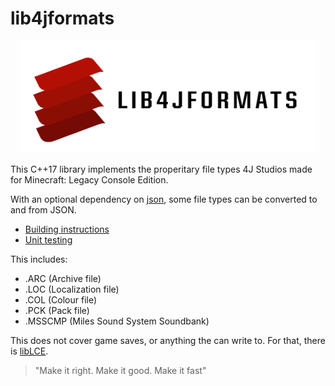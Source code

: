 # lib4jformats

<p align="center">
  <a href="https://github.com/boreals-back-again/lib4jformats">
    <picture>
      <source srcset="./docs/logo/l4jf-dark.png" media="(prefers-color-scheme: dark)">
      <img src="./docs/logo/l4jf-light.png" alt="lib4jformats logo" height="180px" />
    </picture>
  </a>
</p>

This C++17 library implements the properitary file types 4J Studios made for Minecraft: Legacy Console Edition. 

With an optional dependency on [json](https://github.com/nlohmann/json), some file types can be converted to and from JSON.

- [Building instructions](docs/build.md)
- [Unit testing](docs/tests.md)

This includes:
- .ARC (Archive file)
- .LOC (Localization file)
- .COL (Colour file)
- .PCK (Pack file)
- .MSSCMP (Miles Sound System Soundbank)

This does not cover game saves, or anything the can write to.
For that, there is [libLCE](https://github.com/DexrnZacAtack/libLCE).

> "Make it right. Make it good. Make it fast"
